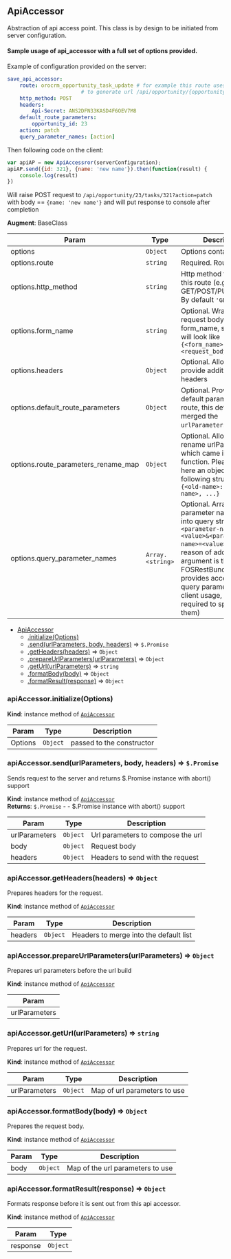 <a name="module_ApiAccessor"></a>
## ApiAccessor
Abstraction of api access point. This class is by design to be initiated from server configuration.

#### Sample usage of api_accessor with a full set of options provided.
Example of configuration provided on the server:
``` yml
save_api_accessor:
    route: orocrm_opportunity_task_update # for example this route uses following mask
                        # to generate url /api/opportunity/{opportunity_id}/tasks/{id}
    http_method: POST
    headers:
        Api-Secret: ANS2DFN33KASD4F6OEV7M8
    default_route_parameters:
        opportunity_id: 23
    action: patch
    query_parameter_names: [action]
```

Then following code on the client:
``` javascript
var apiAP = new ApiAccessror(serverConfiguration);
apiAP.send({id: 321}, {name: 'new name'}).then(function(result) {
    console.log(result)
})
```
Will raise POST request to `/api/opportunity/23/tasks/321?action=patch` with body == `{name: 'new name'}`
and will put response to console after completion

**Augment**: BaseClass  

| Param | Type | Description |
| --- | --- | --- |
| options | <code>Object</code> | Options container |
| options.route | <code>string</code> | Required. Route name |
| options.http_method | <code>string</code> | Http method to access this route (e.g. GET/POST/PUT/PATCH...)                          By default `'GET'`. |
| options.form_name | <code>string</code> | Optional. Wraps the request body into a form_name, so request will look like                          `{<form_name>:<request_body>}` |
| options.headers | <code>Object</code> | Optional. Allows to provide additional http headers |
| options.default_route_parameters | <code>Object</code> | Optional. Provides default parameters for route,                                                    this defaults will be merged the `urlParameters` to get url |
| options.route_parameters_rename_map | <code>Object</code> | Optional. Allows to rename urlParameters which came                                                    into send() function.                                                    Please provide here an object with following structure:                                                    `{<old-name>: <new-name>, ...}` |
| options.query_parameter_names | <code>Array.&lt;string&gt;</code> | Optional. Array of parameter names to put into query                          string (e.g. `?<parameter-name>=<value>&<parameter-name>=<value>`).                          (The reason of adding this argument is that FOSRestBundle doesn’t provides acceptable                          query parameters for client usage, so it is required to specify list of them) |


* [ApiAccessor](#module_ApiAccessor)
  * [.initialize(Options)](#module_ApiAccessor#initialize)
  * [.send(urlParameters, body, headers)](#module_ApiAccessor#send) ⇒ <code>$.Promise</code>
  * [.getHeaders(headers)](#module_ApiAccessor#getHeaders) ⇒ <code>Object</code>
  * [.prepareUrlParameters(urlParameters)](#module_ApiAccessor#prepareUrlParameters) ⇒ <code>Object</code>
  * [.getUrl(urlParameters)](#module_ApiAccessor#getUrl) ⇒ <code>string</code>
  * [.formatBody(body)](#module_ApiAccessor#formatBody) ⇒ <code>Object</code>
  * [.formatResult(response)](#module_ApiAccessor#formatResult) ⇒ <code>Object</code>

<a name="module_ApiAccessor#initialize"></a>
### apiAccessor.initialize(Options)
**Kind**: instance method of <code>[ApiAccessor](#module_ApiAccessor)</code>  

| Param | Type | Description |
| --- | --- | --- |
| Options | <code>Object</code> | passed to the constructor |

<a name="module_ApiAccessor#send"></a>
### apiAccessor.send(urlParameters, body, headers) ⇒ <code>$.Promise</code>
Sends request to the server and returns $.Promise instance with abort() support

**Kind**: instance method of <code>[ApiAccessor](#module_ApiAccessor)</code>  
**Returns**: <code>$.Promise</code> - - $.Promise instance with abort() support  

| Param | Type | Description |
| --- | --- | --- |
| urlParameters | <code>Object</code> | Url parameters to compose the url |
| body | <code>Object</code> | Request body |
| headers | <code>Object</code> | Headers to send with the request |

<a name="module_ApiAccessor#getHeaders"></a>
### apiAccessor.getHeaders(headers) ⇒ <code>Object</code>
Prepares headers for the request.

**Kind**: instance method of <code>[ApiAccessor](#module_ApiAccessor)</code>  

| Param | Type | Description |
| --- | --- | --- |
| headers | <code>Object</code> | Headers to merge into the default list |

<a name="module_ApiAccessor#prepareUrlParameters"></a>
### apiAccessor.prepareUrlParameters(urlParameters) ⇒ <code>Object</code>
Prepares url parameters before the url build

**Kind**: instance method of <code>[ApiAccessor](#module_ApiAccessor)</code>  

| Param |
| --- |
| urlParameters | 

<a name="module_ApiAccessor#getUrl"></a>
### apiAccessor.getUrl(urlParameters) ⇒ <code>string</code>
Prepares url for the request.

**Kind**: instance method of <code>[ApiAccessor](#module_ApiAccessor)</code>  

| Param | Type | Description |
| --- | --- | --- |
| urlParameters | <code>Object</code> | Map of url parameters to use |

<a name="module_ApiAccessor#formatBody"></a>
### apiAccessor.formatBody(body) ⇒ <code>Object</code>
Prepares the request body.

**Kind**: instance method of <code>[ApiAccessor](#module_ApiAccessor)</code>  

| Param | Type | Description |
| --- | --- | --- |
| body | <code>Object</code> | Map of the url parameters to use |

<a name="module_ApiAccessor#formatResult"></a>
### apiAccessor.formatResult(response) ⇒ <code>Object</code>
Formats response before it is sent out from this api accessor.

**Kind**: instance method of <code>[ApiAccessor](#module_ApiAccessor)</code>  

| Param | Type |
| --- | --- |
| response | <code>Object</code> | 


